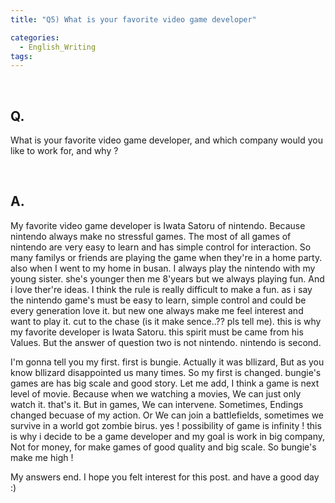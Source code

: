 ```yaml
---
title: "Q5) What is your favorite video game developer"

categories:
  - English_Writing
tags:
---
```

<br>

<h2>
Q. 
</h2>

What is your favorite video game developer, and which company would you like to work for, and why ?

<br>

<h2>
A. 
</h2>

My favorite video game developer is Iwata Satoru of nintendo. Because nintendo always make no stressful games. The most of all games of nintendo are very easy to learn and has simple control for interaction. So many familys or friends are playing the game when they're in a home party. also when I went to my home in busan. I always play the nintendo with my young sister. she's younger then me 8'years but we always playing fun. 
And i love ther're ideas. I think the rule is really difficult to make a fun. as i say the nintendo game's must be easy to learn, simple control and could be every generation love it. but new one always make me feel interest and want to play it. cut to the chase (is it make sence..?? pls tell me). this is why my favorite developer is Iwata Satoru. this spirit must be came from his Values. But the answer of question two is not nintendo. nintendo is second.

I'm gonna tell you my first. first is bungie. Actually it was bllizard, But as you know bllizard disappointed us many times. So my first is changed. bungie's games are has big scale and good story. Let me add, I think a game is next level of movie. Because when we watching a movies, We can just only watch it. that's it. But in games, We can intervene. Sometimes, Endings changed becuase of my action. Or We can join a battlefields, sometimes we survive in a world got zombie birus. yes ! possibility of game is infinity ! this is why i decide to be a game developer and my goal is work in big company, Not for money, for make games of good quality and big scale. So bungie's make me high !

My answers end. I hope you felt interest for this post. and have a good day :)





